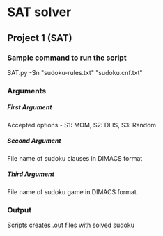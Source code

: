 # SAT solver

## Project 1 (SAT)

### Sample command to run the script
SAT.py -Sn "sudoku-rules.txt" "sudoku.cnf.txt"

### Arguments

##### First Argument
Accepted options - S1: MOM, S2: DLIS, S3: Random

##### Second Argument
File name of sudoku clauses in DIMACS format

##### Third Argument
File name of sudoku game in DIMACS format

### Output
Scripts creates .out files with solved sudoku